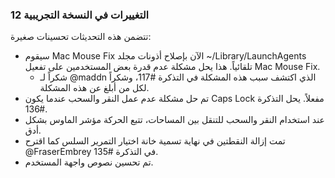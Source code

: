 ### التغييرات في النسخة التجريبية 12

تتضمن هذه التحديثات تحسينات صغيرة:

- سيقوم Mac Mouse Fix الآن بإصلاح أذونات مجلد ~/Library/LaunchAgents تلقائياً. هذا يحل مشكلة عدم قدرة بعض المستخدمين على تفعيل Mac Mouse Fix.
  - شكراً لـ @maddn الذي اكتشف سبب هذه المشكلة في التذكرة #117، وشكراً لكل من أبلغ عن هذه المشكلة.
- تم حل مشكلة عدم عمل النقر والسحب عندما يكون Caps Lock مفعلاً. يحل التذكرة #136.
- عند استخدام النقر والسحب للتنقل بين المساحات، تتبع الحركة مؤشر الماوس بشكل أدق.
- تمت إزالة النقطتين في نهاية تسمية خانة اختيار التمرير السلس كما اقترح @FraserEmbrey في التذكرة #135.
- تم تحسين نصوص واجهة المستخدم.